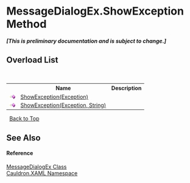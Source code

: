 # MessageDialogEx.ShowException Method 
 _**\[This is preliminary documentation and is subject to change.\]**_


## Overload List
&nbsp;<table><tr><th></th><th>Name</th><th>Description</th></tr><tr><td>![Public method](media/pubmethod.gif "Public method")</td><td><a href="M_Cauldron_XAML_MessageDialogEx_ShowException">ShowException(Exception)</a></td><td /></tr><tr><td>![Public method](media/pubmethod.gif "Public method")</td><td><a href="M_Cauldron_XAML_MessageDialogEx_ShowException_1">ShowException(Exception, String)</a></td><td /></tr></table>&nbsp;
<a href="#messagedialogex.showexception-method">Back to Top</a>

## See Also


#### Reference
<a href="T_Cauldron_XAML_MessageDialogEx">MessageDialogEx Class</a><br /><a href="N_Cauldron_XAML">Cauldron.XAML Namespace</a><br />
